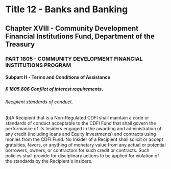
# Title 12 - Banks and Banking
## Chapter XVIII - Community Development Financial Institutions Fund, Department of the Treasury
### PART 1805 - COMMUNITY DEVELOPMENT FINANCIAL INSTITUTIONS PROGRAM
#### Subpart H - Terms and Conditions of Assistance
##### § 1805.806 Conflict of interest requirements.
###### Recipient standards of conduct.

(b)A Recipient that is a Non-Regulated CDFI shall maintain a code or standards of conduct acceptable to the CDFI Fund that shall govern the performance of its Insiders engaged in the awarding and administration of any credit (including loans and Equity Investments) and contracts using monies from the CDFI Fund. No Insider of a Recipient shall solicit or accept gratuities, favors, or anything of monetary value from any actual or potential borrowers, owners, or contractors for such credit or contracts. Such policies shall provide for disciplinary actions to be applied for violation of the standards by the Recipient's Insiders.
